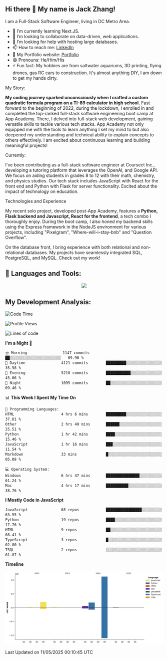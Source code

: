 
## Hi there 👋 My name is Jack Zhang!
I am a Full-Stack Software Engineer, living in DC Metro Area.

* 🌱 I’m currently learning Next.JS.
* 👯 I’m looking to collaborate on data-driven, web applications.
* 🤔 I’m looking for help with hosting large databases.
* 📫 How to reach me: [LinkedIn](https://www.linkedin.com/in/jack-zhang-1ba90929/)
* 🔭 My Portfolio website: [Portfolio](https://www.jackzhang.io)
* 😄 Pronouns: He/Him/His
* ⚡ Fun fact: My hobbies are from saltwater aquariums, 3D printing, flying drones, gas RC cars to construction. It's almost anything DIY, I am down to get my hands dirty.

My Story:

**My coding journey sparked unconsciously when I crafted a custom quadratic formula program on a TI-89 calculator in high school.** Fast forward to the beginning of 2022, during the lockdown, I enrolled in and completed the top-ranked full-stack software engineering boot camp at App Academy. There, I delved into full-stack web development, gaining versatile skills to tackle various tech stacks. App Academy not only equipped me with the tools to learn anything I set my mind to but also deepened my understanding and technical ability to explain concepts to others effectively. I am excited about continuous learning and building meaningful projects!

Currently:

I've been contributing as a full-stack software engineer at Coursect Inc., developing a tutoring platform that leverages the OpenAI, and Google API. We focus on aiding students in grades 8 to 12 with their math, chemistry, and physics studies. Our tech stack includes JavaScript with React for the front end and Python with Flask for server functionality. Excited about the impact of technology on education.

Technologies and Experience

My recent solo project, developed post-App Academy, features a **Python, Flask backend and Javascript, React for the frontend**, a tech combo I thoroughly enjoy. During the boot camp, I also honed my backend skills using the Express framework in the NodeJS environment for various projects, including "Pixelgram",  "Where-will-i-stay-bnb" and "Question Overflow".

On the database front, I bring experience with both relational and non-relational databases. My projects have seamlessly integrated SQL, PostgreSQL, and MySQL. Check out my work!


## 🧰 Languages and Tools:
<p align="center">
  <a href="https://skillicons.dev">
    <img src="https://skillicons.dev/icons?i=js,py,react,redux,html,css,flask,sequelize,express,npm,sqlite,postgres,github,postman,docker,nextjs,tailwind,gcp,ai" />
  </a>
</p>


## My Development Analysis:
<!--START_SECTION:waka-->
![Code Time](http://img.shields.io/badge/Code%20Time-1%2C638%20hrs%2038%20mins-blue)

![Profile Views](http://img.shields.io/badge/Profile%20Views-0-blue)

![Lines of code](https://img.shields.io/badge/From%20Hello%20World%20I%27ve%20Written-161.2%20million%20lines%20of%20code-blue)

**I'm a Night 🦉** 

```text
🌞 Morning                1147 commits        ██░░░░░░░░░░░░░░░░░░░░░░░   09.90 % 
🌆 Daytime                4121 commits        █████████░░░░░░░░░░░░░░░░   35.58 % 
🌃 Evening                5218 commits        ███████████░░░░░░░░░░░░░░   45.06 % 
🌙 Night                  1095 commits        ██░░░░░░░░░░░░░░░░░░░░░░░   09.46 % 
```


📊 **This Week I Spent My Time On** 

```text
💬 Programming Languages: 
HTML                     4 hrs 6 mins        █████████░░░░░░░░░░░░░░░░   37.01 % 
Other                    2 hrs 49 mins       ██████░░░░░░░░░░░░░░░░░░░   25.51 % 
Python                   1 hr 42 mins        ████░░░░░░░░░░░░░░░░░░░░░   15.46 % 
JavaScript               1 hr 16 mins        ███░░░░░░░░░░░░░░░░░░░░░░   11.54 % 
Markdown                 33 mins             █░░░░░░░░░░░░░░░░░░░░░░░░   05.08 % 

💻 Operating System: 
Windows                  6 hrs 47 mins       ███████████████░░░░░░░░░░   61.24 % 
Mac                      4 hrs 17 mins       ██████████░░░░░░░░░░░░░░░   38.76 % 
```

**I Mostly Code in JavaScript** 

```text
JavaScript               68 repos            ████████████████░░░░░░░░░   63.55 % 
Python                   19 repos            ████░░░░░░░░░░░░░░░░░░░░░   17.76 % 
HTML                     9 repos             ██░░░░░░░░░░░░░░░░░░░░░░░   08.41 % 
TypeScript               3 repos             █░░░░░░░░░░░░░░░░░░░░░░░░   02.80 % 
TSQL                     2 repos             ░░░░░░░░░░░░░░░░░░░░░░░░░   01.87 % 
```



**Timeline**

![Lines of Code chart](https://raw.githubusercontent.com/jzhang319/jzhang319/master/assets/bar_graph.png)


 Last Updated on 11/05/2025 00:10:45 UTC
<!--END_SECTION:waka-->
